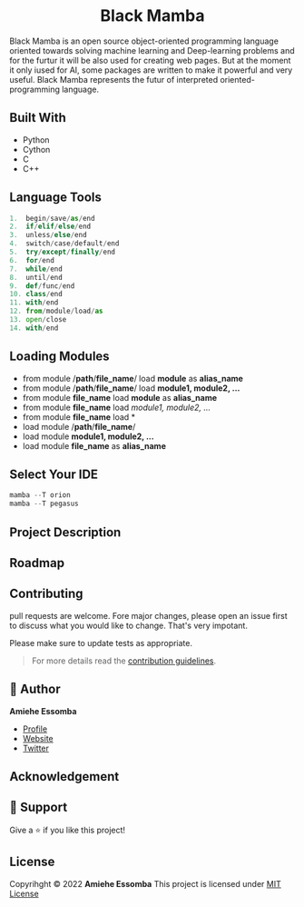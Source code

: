 <h1 align="center"> Black Mamba </h1>
<p align="ceneter">Black Mamba is an open source object-oriented programming language oriented towards solving machine learning and Deep-learning problems and for the furtur it will be also used for creating web pages. But at the moment it only iused for AI, some packages are written to make it powerful and very useful. Black Mamba represents the futur of interpreted oriented-programming language.</p>

## Built With 
- Python 
- Cython 
- C
- C++

## Language Tools

```python
1.  begin/save/as/end
2.  if/elif/else/end
3.  unless/else/end
4.  switch/case/default/end
5.  try/except/finally/end
6.  for/end
7.  while/end
8.  until/end
9.  def/func/end
10. class/end
11. with/end
12. from/module/load/as
13. open/close
14. with/end
```

## Loading Modules
- from module /**path**/**file_name**/ load **module** as **alias_name**
- from module /**path**/**file_name**/ load **module1, module2, ...**
- from module **file_name** load **module** as **alias_name**
- from module **file_name** load *module1, module2, ...*
- from module **file_name** load *
- load module /**path**/**file_name**/
- load module **module1, module2, ...**
- load module **file_name** as **alias_name**


## Select Your IDE 

```python
mamba --T orion
mamba --T pegasus
```

## Project Description 

## Roadmap

## Contributing
pull requests are welcome. Fore major changes, please open an issue first to discuss what you would like to change.
That's very impotant.

Please make sure to update tests as appropriate.
>For more details read the [contribution guidelines](https://github.com/amiehe-essomba/BlackMamba/blob/BlackMamba/CONTRIBUTING.md).

## 🤵 Author 
**Amiehe Essomba** 

- [Profile](https://github.com/amiehe-essomba "Amiehe Essomba" )
- [Website](https://pypi.org/user/amiehe/ "pypi")
- [Twitter](https://twitter.com/irene_essomba?t=dyzm9cjFPhktK4NEtiqtmw&s=09 "@Essomba" )

## Acknowledgement

## 🤝 Support 
Give a ⭐ if you like this project!

## License 
Copyrihght © 2022 **Amiehe Essomba**
This project is licensed under [MIT License](https://github.com/amiehe-essomba/BlackMamba/blob/BlackMamba/LICENSE)


